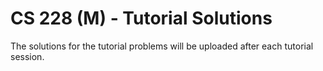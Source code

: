 # CS 228 (M) - Tutorial Solutions

The solutions for the tutorial problems will be uploaded after each tutorial session.
